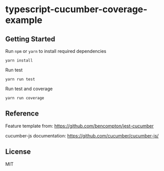 
# typescript-cucumber-coverage-example

## Getting Started

Run `npm` or `yarn` to install required dependencies
```shell
yarn install
```

Run test
```shell
yarn run test
```

Run test and coverage
```shell
yarn run coverage
```

## Reference

Feature template from: <https://github.com/bencompton/jest-cucumber>

cucumber-js documentation:
https://github.com/cucumber/cucumber-js/

## License

MIT